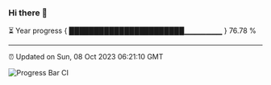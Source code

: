 ### Hi there 👋

⏳ Year progress { ███████████████████████▁▁▁▁▁▁▁ } 76.78 %

---

⏰ Updated on Sun, 08 Oct 2023 06:21:10 GMT

![Progress Bar CI](https://github.com/ZhaoGui/ZhaoGui/workflows/Progress%20Bar%20CI/badge.svg)

